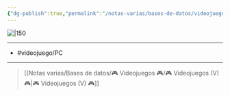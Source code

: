 ```yaml
---
{"dg-publish":true,"permalink":"/notas-varias/bases-de-datos/videojuegos/v-fear-hunger/"}
---
```



![|150](https://images.igdb.com/igdb/image/upload/t_cover_big/co5wgw.jpg)

---

- #videojuego/PC 

---

> [[Notas varias/Bases de datos/🎮 Videojuegos 🎮/🎮 Videojuegos (V) 🎮\|🎮 Videojuegos (V) 🎮]]